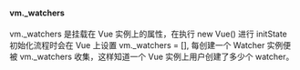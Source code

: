 #### vm._watchers

vm._watchers 是挂载在 Vue 实例上的属性，在执行 new Vue() 进行 initState 初始化流程时会在 Vue 上设置 vm._watchers = [], 每创建一个 Watcher 实例便被 vm._watchers  收集，这样知道一个 Vue 实例上用户创建了多少个 watcher。